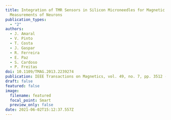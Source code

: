 ```yaml
---
title: Integration of TMR Sensors in Silicon Microneedles for Magnetic
  Measurements of Neurons
publication_types:
  - "2"
authors:
  - J. Amaral
  - V. Pinto
  - T. Costa
  - J. Gaspar
  - R. Ferreira
  - E. Paz
  - S. Cardoso
  - P. Freitas
doi: 10.1109/TMAG.2013.2239274
publication: IEEE Transactions on Magnetics, vol. 49, no. 7, pp. 3512 - 3515, 2013,
draft: false
featured: false
image:
  filename: featured
  focal_point: Smart
  preview_only: false
date: 2021-06-02T15:12:37.557Z
---
```


